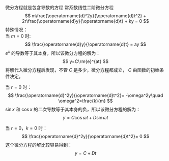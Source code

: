 微分方程就是包含导数的方程
常系数线性二阶微分方程
$$
m\frac{\operatorname{d}^2y}{\operatorname{d}t^2} + 2r\frac{\operatorname{d}y}{\operatorname{d}t} + ky = 0
$$
特殊情况：  
当 $m=0$ 时:  
$$
\frac{\operatorname{d}y}{\operatorname{d}t} = ay
$$
$e^x$ 的导数等于其本身，所以该微分方程的解为：  
$$
y=C\rm{e}^{at}
$$
将解代入微分方程后发现，不管 $C$ 是多少，微分方程都成立， $C$ 由函数的初始条件决定。  
  
当 $r=0$ 时：  
$$
\frac{\operatorname{d}^2y}{\operatorname{d}t^2}= -\omega^2y\quad \omega^2=\frac{k}{m}
$$
$\sin x$ 和 $\cos x$ 的二次导数等于其本身的负，所以该微分方程的解为：  
$$
y=C\cos\omega t + D\sin\omega t
$$
  
当 $r=0，k=0$ 时：  
$$
\frac{\operatorname{d}^2y}{\operatorname{d}t^2}= 0
$$
这个微分方程的解比较容易得到：  
$$
y=C + Dt
$$